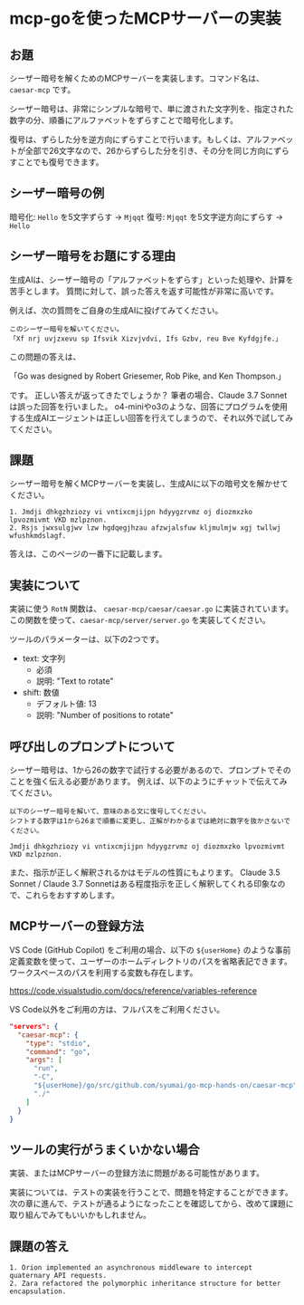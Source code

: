 # mcp-goを使ったMCPサーバーの実装

## お題

シーザー暗号を解くためのMCPサーバーを実装します。コマンド名は、 `caesar-mcp` です。

シーザー暗号は、非常にシンプルな暗号で、単に渡された文字列を、指定された数字の分、順番にアルファベットをずらすことで暗号化します。

復号は、ずらした分を逆方向にずらすことで行います。もしくは、アルファベットが全部で26文字なので、26からずらした分を引き、その分を同じ方向にずらすことでも復号できます。

## シーザー暗号の例

暗号化: `Hello` を5文字ずらす -> `Mjqqt`
復号: `Mjqqt` を5文字逆方向にずらす -> `Hello`

## シーザー暗号をお題にする理由

生成AIは、シーザー暗号の「アルファベットをずらす」といった処理や、計算を苦手とします。
質問に対して、誤った答えを返す可能性が非常に高いです。

例えば、次の質問をご自身の生成AIに投げてみてください。

```
このシーザー暗号を解いてください。
「Xf nrj uvjzxevu sp Ifsvik Xizvjvdvi, Ifs Gzbv, reu Bve Kyfdgjfe.」
```

この問題の答えは、

「Go was designed by Robert Griesemer, Rob Pike, and Ken Thompson.」

です。
正しい答えが返ってきたでしょうか？
筆者の場合、Claude 3.7 Sonnetは誤った回答を行いました。
o4-miniやo3のような、回答にプログラムを使用する生成AIエージェントは正しい回答を行えてしまうので、それ以外で試してみてください。

## 課題

シーザー暗号を解くMCPサーバーを実装し、生成AIに以下の暗号文を解かせてください。

```
1. Jmdji dhkgzhziozy vi vntixcmjijpn hdyygzrvmz oj diozmxzko lpvozmivmt VKD mzlpznon.
2. Rsjs jwxsulgjwv lzw hgdqegjhzau afzwjalsfuw kljmulmjw xgj twllwj wfushkmdslagf.
```

答えは、このページの一番下に記載します。

## 実装について

実装に使う `RotN` 関数は、 `caesar-mcp/caesar/caesar.go` に実装されています。
この関数を使って、`caesar-mcp/server/server.go` を実装してください。

ツールのパラメーターは、以下の2つです。

* text: 文字列
  - 必須
  - 説明: "Text to rotate"
* shift: 数値
  - デフォルト値: 13
  - 説明: "Number of positions to rotate"

## 呼び出しのプロンプトについて

シーザー暗号は、1から26の数字で試行する必要があるので、プロンプトでそのことを強く伝える必要があります。
例えば、以下のようにチャットで伝えてみてください。

```
以下のシーザー暗号を解いて、意味のある文に復号してください。
シフトする数字は1から26まで順番に変更し、正解がわかるまでは絶対に数字を抜かさないでください。

Jmdji dhkgzhziozy vi vntixcmjijpn hdyygzrvmz oj diozmxzko lpvozmivmt VKD mzlpznon.
```

また、指示が正しく解釈されるかはモデルの性質にもよります。
Claude 3.5 Sonnet / Claude 3.7 Sonnetはある程度指示を正しく解釈してくれる印象なので、これらをおすすめします。

## MCPサーバーの登録方法

VS Code (GitHub Copilot) をご利用の場合、以下の `${userHome}` のような事前定義変数を使って、ユーザーのホームディレクトリのパスを省略表記できます。ワークスペースのパスを利用する変数も存在します。

https://code.visualstudio.com/docs/reference/variables-reference

VS Code以外をご利用の方は、フルパスをご利用ください。

```json
"servers": {
  "caesar-mcp": {
    "type": "stdio",
    "command": "go",
    "args": [
      "run",
      "-C",
      "${userHome}/go/src/github.com/syumai/go-mcp-hands-on/caesar-mcp",
      "./"
    ]
  }
}
```

## ツールの実行がうまくいかない場合

実装、またはMCPサーバーの登録方法に問題がある可能性があります。

実装については、テストの実装を行うことで、問題を特定することができます。
次の章に進んで、テストが通るようになったことを確認してから、改めて課題に取り組んでみてもいいかもしれません。

## 課題の答え

```
1. Orion implemented an asynchronous middleware to intercept quaternary API requests.
2. Zara refactored the polymorphic inheritance structure for better encapsulation.
```
